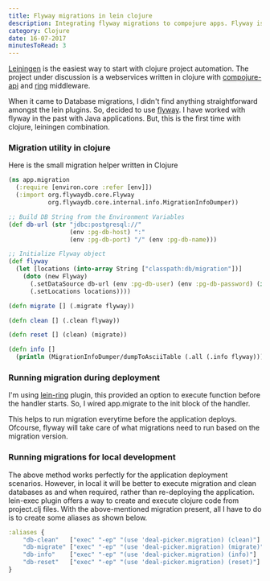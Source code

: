 ```yaml
---
title: Flyway migrations in lein clojure
description: Integrating flyway migrations to compojure apps. Flyway is a popular Java based database migration tool. This post describes about integrating flyway seamlessly with lein compojure ring stack in clojure.
category: Clojure
date: 16-07-2017
minutesToRead: 3
---
```


[Leiningen](https://leiningen.org/) is the easiest way to start with clojure project automation. The project under discussion is a webservices written in clojure with [compojure-api](https://github.com/metosin/compojure-api) and [ring](https://github.com/ring-clojure/ring) middleware.

When it came to Database migrations, I didn't find anything straightforward amongst the lein plugins. So, decided to use [flyway](https://flywaydb.org/). I have worked with flyway in the past with Java applications. But, this is the first time with clojure, leiningen combination.

### Migration utility in clojure

Here is the small migration helper written in Clojure

```clojure
(ns app.migration
  (:require [environ.core :refer [env]])
  (:import org.flywaydb.core.Flyway
           org.flywaydb.core.internal.info.MigrationInfoDumper))

;; Build DB String from the Environment Variables
(def db-url (str "jdbc:postgresql://"
                 (env :pg-db-host) ":"
                 (env :pg-db-port) "/" (env :pg-db-name)))

;; Initialize Flyway object
(def flyway
  (let [locations (into-array String ["classpath:db/migration"])]
    (doto (new Flyway)
      (.setDataSource db-url (env :pg-db-user) (env :pg-db-password) (into-array String []))
      (.setLocations locations))))

(defn migrate [] (.migrate flyway))

(defn clean [] (.clean flyway))

(defn reset [] (clean) (migrate))

(defn info []
  (println (MigrationInfoDumper/dumpToAsciiTable (.all (.info flyway)))))
```

### Running migration during deployment

I'm using [lein-ring](https://github.com/weavejester/lein-ring) plugin, this provided an option to execute function before the handler starts. So, I wired app.migrate to the init block of the handler.

This helps to run migration everytime before the application deploys. Ofcourse, flyway will take care of what migrations need to run based on the migration version.

### Running migrations for local development

The above method works perfectly for the application deployment scenarios. However, in local it will be better to execute​ ​migration and clean databases as and when required, rather than re-deploying the application. lein-exec plugin offers​ ​a way to create and execute clojure code from project.clj files. With the above-mentioned migration present, all ​I​​ ha​ve to do is to create some aliases as shown below.
```clojure
:aliases { 
    "db-clean"   ["exec" "-ep" "(use 'deal-picker.migration) (clean)"]
    "db-migrate" ["exec" "-ep" "(use 'deal-picker.migration) (migrate)"]
    "db-info"    ["exec" "-ep" "(use 'deal-picker.migration) (info)"]
    "db-reset"   ["exec" "-ep" "(use 'deal-picker.migration) (reset)"]
}
```
